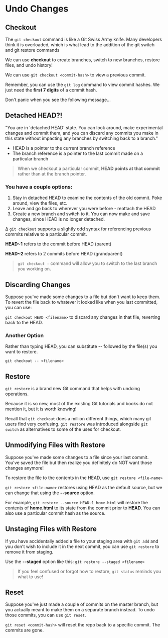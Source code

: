 # Undo Changes

## Checkout

The `git checkout` command is like a Git Swiss Army knife.
Many developers think it is overloaded, which is what lead to the addition of the git switch and git restore commands

We can use **checkout** to create branches, switch to new branches, restore files, and undo history!

We can use `git checkout <commit-hash>` to view a previous commit.

Remember, you can use the `git log` command to view commit hashes. We just need the **first 7 digits** of a commit hash.

Don't panic when you see the following message...

## Detached HEAD?!

"You are in 'detached HEAD' state. You can look around, make experimental changes and commit them, and you can discard any commits you make in this state without impacting any branches by switching back to a branch."

- HEAD is a pointer to the current branch reference
- The branch reference is a pointer to the last commit made on a particular branch

> When we checkout a particular commit, **HEAD points at that commit** rather than at the branch pointer.

### You have a couple options:

1.  Stay in detached HEAD to examine the contents of the old commit. Poke around, view the files, etc.
2.  Leave and go back to wherever you were before - reattach the HEAD
3.  Create a new branch and switch to it. You can now make and save changes, since HEAD is no longer detached.

∆ `git checkout` supports a slightly odd syntax for referencing previous commits relative to a particular commit.

**HEAD~1** refers to the commit before HEAD (parent)

**HEAD~2** refers to 2 commits before HEAD (grandparent)

> `git checkout -` command will allow you to switch to the last branch you working on.

## Discarding Changes

Suppose you've made some changes to a file but don't want to keep them. To revert the file back to whatever it looked like when you last committed, you can use:

`git checkout HEAD <filename>` to discard any changes in that file, reverting back to the HEAD.

### Another Option

Rather than typing HEAD, you can substitute -- followed by the file(s) you want to restore.

`git checkout -- <filename>`

## Restore

`git restore` is a brand new Git command that helps with undoing operations.

Because it is so new, most of the existing Git tutorials and books do not mention it, but it is worth knowing!

Recall that `git checkout` does a million different things, which many git users find very confusing. `git restore` was introduced alongside `git switch` as alternatives to some of the uses for checkout.

## Unmodifying Files with Restore

Suppose you've made some changes to a file since your last commit. You've saved the file but then realize you definitely do NOT want those changes anymore!

To restore the file to the contents in the HEAD, use `git restore <file-name>`

`git restore <file-name>` restores using HEAD as the default source, but we can change that using
the **--source** option.

For example, `git restore --source HEAD~1 home.html` will restore the contents of **home.html** to its state from the commit prior to **HEAD.** You can also use a particular commit hash as the source.

## Unstaging Files with Restore

If you have accidentally added a file to your staging area with `git add` and you don't wish to include it in the next commit, you can use `git restore` to remove it from staging.

Use the **--staged** option like this: `git restore --staged <filename>`

> If you feel confused or forgot how to restore, `git status` reminds you what to use!

## Reset

Suppose you've just made a couple of commits on the master branch, but you actually meant to make them on a separate branch instead. To undo those commits, you can use `git reset`.

`git reset <commit-hash>` will reset the repo back to a specific commit. The commits are gone.
